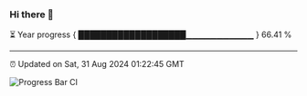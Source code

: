 ### Hi there 👋

⏳ Year progress { ███████████████████▁▁▁▁▁▁▁▁▁▁▁ } 66.41 %

---

⏰ Updated on Sat, 31 Aug 2024 01:22:45 GMT

![Progress Bar CI](https://github.com/liununu/liununu/workflows/Progress%20Bar%20CI/badge.svg)
